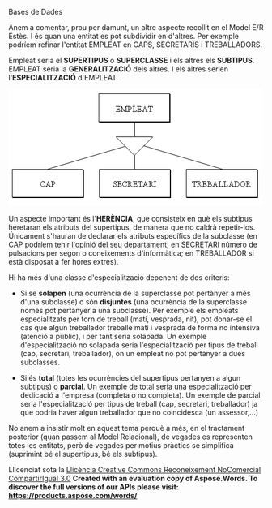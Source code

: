 Bases de Dades


Anem a comentar, prou per damunt, un altre aspecte recollit en el Model E/R Estès. I és quan una entitat es pot subdividir en d'altres. Per exemple podríem refinar l'entitat EMPLEAT en CAPS, SECRETARIS i TREBALLADORS. 

Empleat seria el **SUPERTIPUS** o **SUPERCLASSE** i els altres els **SUBTIPUS**. EMPLEAT seria la **GENERALITZACIÓ** dels altres. I els altres serien l'**ESPECIALITZACIÓ** d'EMPLEAT. 



![ref1](T2_6_7_2.png)



Un aspecte important és l'**HERÈNCIA**, que consisteix en què els subtipus heretaran els atributs del supertipus, de manera que no caldrà repetir-los. Únicament s'hauran de declarar els atributs específics de la subclasse (en CAP podríem tenir l'opinió del seu departament; en SECRETARI número de pulsacions per segon o coneixements d'informàtica; en TREBALLADOR si està disposat a fer hores extres). 

Hi ha més d'una classe d'especialització depenent de dos criteris: 

- Si se **solapen** (una ocurrència de la superclasse pot pertànyer a més d'una subclasse) o són **disjuntes** (una ocurrència de la superclasse només pot pertànyer a una subclasse). Per exemple els empleats especialitzats per torn de treball (matí, vesprada, nit), pot donar-se el cas que algun treballador treballe matí i vesprada de forma no intensiva (atenció a públic), i per tant seria solapada. Un exemple d'especialització no solapada seria l'especialització per tipus de treball (cap, secretari, treballador), on un empleat no pot pertànyer a dues subclasses.

- Si és **total** (totes les ocurrències del supertipus pertanyen a algun subtipus) o **parcial**. Un exemple de total seria una especialització per dedicació a l'empresa (completa o no completa). Un exemple de parcial seria l'especialització per tipus de treball (cap, secretari, treballador) ja que podria haver algun treballador que no coincidesca (un assessor,...) 

No anem a insistir molt en aquest tema perquè a més, en el tractament posterior (quan passem al Model Relacional), de vegades es representen totes les entitats, però de vegades per motius pràctics se simplifica (suprimint bé el supertipus, bé els subtipus). 



Llicenciat sota la [Llicència Creative Commons Reconeixement NoComercial CompartirIgual 3.0](http://creativecommons.org/licenses/by-nc-sa/3.0/)
**Created with an evaluation copy of Aspose.Words. To discover the full versions of our APIs please visit: https://products.aspose.com/words/**
